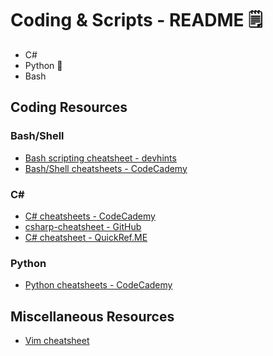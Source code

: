 # Coding & Scripts - README 🗒️

- C#
- Python 🐍
- Bash


## Coding Resources
### Bash/Shell
- [Bash scripting cheatsheet - devhints](https://devhints.io/bash)
- [Bash/Shell cheatsheets - CodeCademy](https://www.codecademy.com/resources/cheatsheets/language/bash)

### C#
- [C# cheatsheets - CodeCademy](https://www.codecademy.com/resources/cheatsheets/language/c-sharp)
- [csharp-cheatsheet - GitHub](https://github.com/milanm/csharp-cheatsheet)
- [C# cheatsheet - QuickRef.ME](https://quickref.me/cs.html)

### Python
- [Python cheatsheets - CodeCademy](https://www.codecademy.com/resources/cheatsheets/language/python)


## Miscellaneous Resources
- [Vim cheatsheet](https://devhints.io/vim)